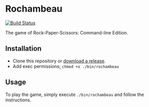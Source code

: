 # Rochambeau

[![Build Status](https://travis-ci.com/jigarius/rochambeau.svg?branch=main)](https://travis-ci.com/jigarius/rochambeau)

The game of Rock-Paper-Scissors: Command-line Edition.

## Installation

  * Clone this repository or [download a release](https://github.com/jigarius/rochambeau/releases). 
  * Add exec permissions; `chmod +x ./bin/rochambeau`

## Usage

To play the game, simply execute `./bin/rochambeau` and follow the instructions.
